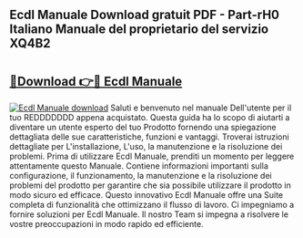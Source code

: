 ## Ecdl Manuale Download gratuit PDF - Part-rH0 Italiano Manuale del proprietario del servizio XQ4B2

# <h2><a href="http://dfafl5.blite.top/?on=Ecdl+Manuale">🔗Download 👉🔴 Ecdl Manuale</a></h2>

[![Ecdl Manuale download](https://i.imgur.com/lujVjoI.png)](http://dfafl5.blite.top/?on=Ecdl+Manuale)
Saluti e benvenuto nel manuale Dell'utente per il tuo REDDDDDDD appena acquistato. Questa guida ha lo scopo di aiutarti a diventare un utente esperto del tuo Prodotto fornendo una spiegazione dettagliata delle sue caratteristiche, funzioni e vantaggi. Troverai istruzioni dettagliate per L'installazione, L'uso, la manutenzione e la risoluzione dei problemi. Prima di utilizzare Ecdl Manuale, prenditi un momento per leggere attentamente questo Manuale. Contiene informazioni importanti sulla configurazione, il funzionamento, la manutenzione e la risoluzione dei problemi del prodotto per garantire che sia possibile utilizzare il prodotto in modo sicuro ed efficace. Questo innovativo Ecdl Manuale offre una Suite completa di funzionalità che ottimizzano il flusso di lavoro. Ci impegniamo a fornire soluzioni per Ecdl Manuale. Il nostro Team si impegna a risolvere le vostre preoccupazioni in modo rapido ed efficiente.
